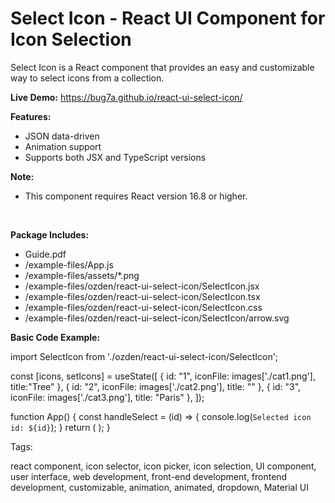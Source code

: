 # Select Icon - React UI Component for Icon Selection
Select Icon is a React component that provides an easy and customizable way to select icons from a collection.

<b>Live Demo:</b>
https://bug7a.github.io/react-ui-select-icon/

<b>Features:</b>

- JSON data-driven<br>
- Animation support<br>
- Supports both JSX and TypeScript versions<br>

<b>Note:</b>

- This component requires React version 16.8 or higher.<br>
<br>

<b>Package Includes:</b>

- Guide.pdf<br>
- /example-files/App.js<br>
- /example-files/assets/*.png<br>
- /example-files/ozden/react-ui-select-icon/SelectIcon.jsx<br>
- /example-files/ozden/react-ui-select-icon/SelectIcon.tsx<br>
- /example-files/ozden/react-ui-select-icon/SelectIcon.css<br>
- /example-files/ozden/react-ui-select-icon/SelectIcon/arrow.svg<br>


<b>Basic Code Example:</b>

import SelectIcon from './ozden/react-ui-select-icon/SelectIcon';

const [icons, setIcons] = useState([
    { id: "1", iconFile: images['./cat1.png'], title:"Tree" },
    { id: "2", iconFile: images['./cat2.png'], title: "" },
    { id: "3", iconFile: images['./cat3.png'], title: "Paris" },
  ]);

function App() {
  const handleSelect = (id) => {
    console.log(`Selected icon id: ${id}`);
  }
  return (
    <SelectIcon 
      icons={icons} 
      selectedId="1"
      onSelect={handleSelect}
    />
  );
}


Tags:

react component, icon selector, icon picker, icon selection, UI component, user interface, web development, front-end development, frontend development, customizable, animation, animated, dropdown, Material UI